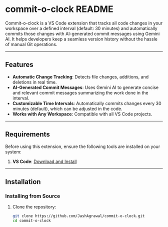 # commit-o-clock README

Commit-o-clock is a VS Code extension that tracks all code changes in your workspace over a defined interval (default: 30 minutes) and automatically commits those changes with AI-generated commit messages using Gemini AI. It helps developers keep a seamless version history without the hassle of manual Git operations.

---

## Features

- **Automatic Change Tracking**: Detects file changes, additions, and deletions in real time.
- **AI-Generated Commit Messages**: Uses Gemini AI to generate concise and relevant commit messages summarizing the work done in the interval.
- **Customizable Time Intervals**: Automatically commits changes every 30 minutes (default), which can be adjusted in the code.
- **Works with Any Workspace**: Compatible with all VS Code projects.

---

## Requirements

Before using this extension, ensure the following tools are installed on your system:

1. **VS Code**: [Download and Install](https://code.visualstudio.com/)

---

## Installation

### Installing from Source

1. Clone the repository:
   ```bash
   git clone https://github.com/JashAgrawal/commit-o-clock.git
   cd commit-o-clock
   ```
